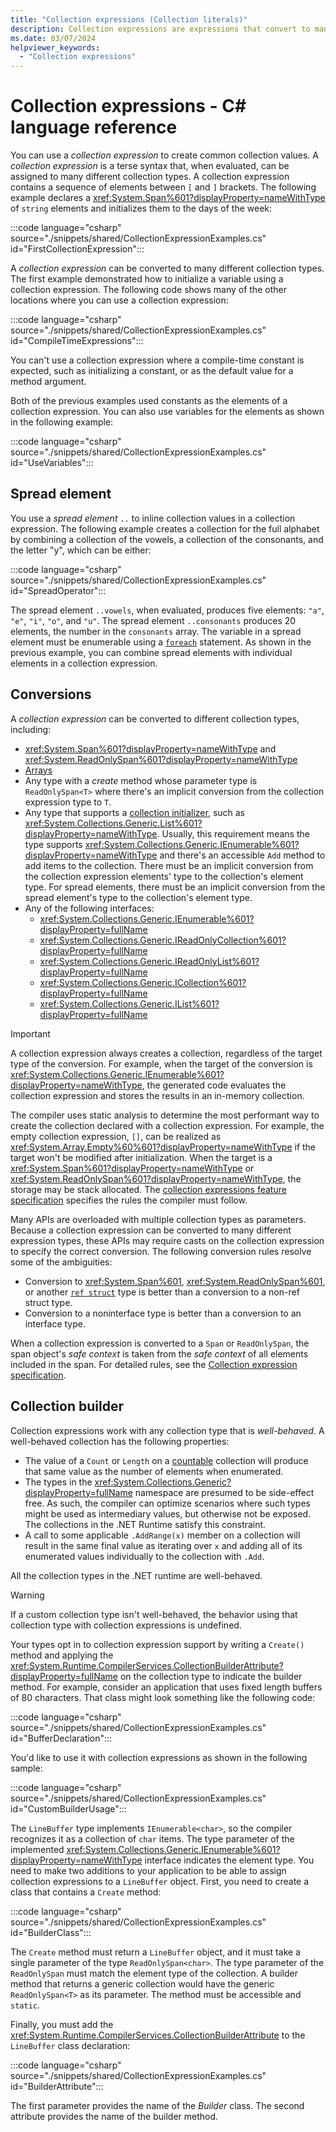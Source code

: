 ```yaml
---
title: "Collection expressions (Collection literals)"
description: Collection expressions are expressions that convert to many different collection types. They enable you to write literal values for collection elements, or import other collection elements into a new collection.
ms.date: 03/07/2024
helpviewer_keywords:
  - "Collection expressions"
---
```

# Collection expressions - C# language reference

You can use a *collection expression* to create common collection values. A *collection expression* is a terse syntax that, when evaluated, can be assigned to many different collection types. A collection expression contains a sequence of elements between `[` and `]` brackets. The following example declares a <xref:System.Span%601?displayProperty=nameWithType> of `string` elements and initializes them to the days of the week:

:::code language="csharp" source="./snippets/shared/CollectionExpressionExamples.cs" id="FirstCollectionExpression":::

A *collection expression* can be converted to many different collection types. The first example demonstrated how to initialize a variable using a collection expression. The following code shows many of the other locations where you can use a collection expression:

:::code language="csharp" source="./snippets/shared/CollectionExpressionExamples.cs" id="CompileTimeExpressions":::

You can't use a collection expression where a compile-time constant is expected, such as initializing a constant, or as the default value for a method argument.

Both of the previous examples used constants as the elements of a collection expression. You can also use variables for the elements as shown in the following example:

:::code language="csharp" source="./snippets/shared/CollectionExpressionExamples.cs" id="UseVariables":::

## Spread element

You use a *spread element* `..` to inline collection values in a collection expression. The following example creates a collection for the full alphabet by combining a collection of the vowels, a collection of the consonants, and the letter "y", which can be either:

:::code language="csharp" source="./snippets/shared/CollectionExpressionExamples.cs" id="SpreadOperator":::

The spread element `..vowels`, when evaluated, produces five elements: `"a"`, `"e"`, `"i"`, `"o"`, and `"u"`. The spread element `..consonants` produces 20 elements, the number in the `consonants` array. The variable in a spread element must be enumerable using a [`foreach`](../statements/iteration-statements.md#the-foreach-statement) statement. As shown in the previous example, you can combine spread elements with individual elements in a collection expression.

## Conversions

A *collection expression* can be converted to different collection types, including:

- <xref:System.Span%601?displayProperty=nameWithType> and <xref:System.ReadOnlySpan%601?displayProperty=nameWithType>
- [Arrays](../builtin-types/arrays.md)
- Any type with a *create* method whose parameter type is `ReadOnlySpan<T>` where there's an implicit conversion from the collection expression type to `T`.
- Any type that supports a [collection initializer](../../programming-guide/classes-and-structs/object-and-collection-initializers.md#collection-initializers), such as <xref:System.Collections.Generic.List%601?displayProperty=nameWithType>. Usually, this requirement means the type supports <xref:System.Collections.Generic.IEnumerable%601?displayProperty=nameWithType> and there's an accessible `Add` method to add items to the collection. There must be an implicit conversion from the collection expression elements' type to the collection's element type. For spread elements, there must be an implicit conversion from the spread element's type to the collection's element type.
- Any of the following interfaces:
  - <xref:System.Collections.Generic.IEnumerable%601?displayProperty=fullName>
  - <xref:System.Collections.Generic.IReadOnlyCollection%601?displayProperty=fullName>
  - <xref:System.Collections.Generic.IReadOnlyList%601?displayProperty=fullName>
  - <xref:System.Collections.Generic.ICollection%601?displayProperty=fullName> 
  - <xref:System.Collections.Generic.IList%601?displayProperty=fullName>

> [!IMPORTANT]
> A collection expression always creates a collection, regardless of the target type of the conversion. For example, when the target of the conversion is <xref:System.Collections.Generic.IEnumerable%601?displayProperty=nameWithType>, the generated code evaluates the collection expression and stores the results in an in-memory collection.

The compiler uses static analysis to determine the most performant way to create the collection declared with a collection expression. For example, the empty collection expression, `[]`, can be realized as <xref:System.Array.Empty%60%601?displayProperty=nameWithType> if the target won't be modified after initialization. When the target is a <xref:System.Span%601?displayProperty=nameWithType> or <xref:System.ReadOnlySpan%601?displayProperty=nameWithType>, the storage may be stack allocated. The [collection expressions feature specification](~/_csharplang/proposals/csharp-12.0/collection-expressions.md) specifies the rules the compiler must follow.

Many APIs are overloaded with multiple collection types as parameters. Because a collection expression can be converted to many different expression types, these APIs may require casts on the collection expression to specify the correct conversion. The following conversion rules resolve some of the ambiguities:

- Conversion to <xref:System.Span%601>, <xref:System.ReadOnlySpan%601>, or another [`ref struct`](../builtin-types/ref-struct.md) type is better than a conversion to a non-ref struct type.
- Conversion to a noninterface type is better than a conversion to an interface type.

When a collection expression is converted to a `Span` or `ReadOnlySpan`, the span object's *safe context* is taken from the *safe context* of all elements included in the span. For detailed rules, see the [Collection expression specification](~/_csharplang/proposals/csharp-12.0/collection-expressions.md#ref-safety).

## Collection builder

Collection expressions work with any collection type that is *well-behaved*. A well-behaved collection has the following properties:

- The value of a `Count` or `Length` on a [countable](./member-access-operators.md#index-from-end-operator) collection will produce that same value as the number of elements when enumerated.
- The types in the <xref:System.Collections.Generic?displayProperty=fullName> namespace are presumed to be side-effect free. As such, the compiler can optimize scenarios where such types might be used as intermediary values, but otherwise not be exposed. The collections in the .NET Runtime satisfy this constraint.
- A call to some applicable `.AddRange(x)` member on a collection will result in the same final value as iterating over `x` and adding all of its enumerated values individually to the collection with `.Add`.

All the collection types in the .NET runtime are well-behaved.

> [!WARNING]
> If a custom collection type isn't well-behaved, the behavior using that collection type with collection expressions is undefined.

Your types opt in to collection expression support by writing a `Create()` method and applying the <xref:System.Runtime.CompilerServices.CollectionBuilderAttribute?displayProperty=fullName> on the collection type to indicate the builder method. For example, consider an application that uses fixed length buffers of 80 characters. That class might look something like the following code:

:::code language="csharp" source="./snippets/shared/CollectionExpressionExamples.cs" id="BufferDeclaration":::

You'd like to use it with collection expressions as shown in the following sample:

:::code language="csharp" source="./snippets/shared/CollectionExpressionExamples.cs" id="CustomBuilderUsage":::

The `LineBuffer` type implements `IEnumerable<char>`, so the compiler recognizes it as a collection of `char` items. The type parameter of the implemented <xref:System.Collections.Generic.IEnumerable%601?displayProperty=nameWithType> interface indicates the element type. You need to make two additions to your application to be able to assign collection expressions to a `LineBuffer` object. First, you need to create a class that contains a `Create` method:

:::code language="csharp" source="./snippets/shared/CollectionExpressionExamples.cs" id="BuilderClass":::

The `Create` method must return a `LineBuffer` object, and it must take a single parameter of the type `ReadOnlySpan<char>`. The type parameter of the `ReadOnlySpan` must match the element type of the collection. A builder method that returns a generic collection would have the generic `ReadOnlySpan<T>` as its parameter. The method must be accessible and `static`.

Finally, you must add the <xref:System.Runtime.CompilerServices.CollectionBuilderAttribute> to the `LineBuffer` class declaration:

:::code language="csharp" source="./snippets/shared/CollectionExpressionExamples.cs" id="BuilderAttribute":::

The first parameter provides the name of the *Builder* class. The second attribute provides the name of the builder method.
